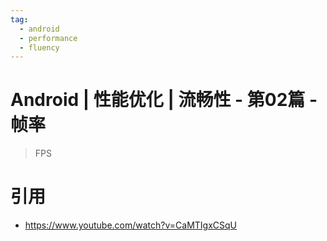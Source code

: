 ```yaml
---
tag:
  - android
  - performance
  - fluency
---
```


# Android | 性能优化 | 流畅性 - 第02篇 - 帧率

> FPS

# 引用

- https://www.youtube.com/watch?v=CaMTIgxCSqU